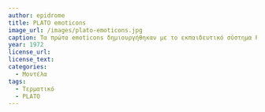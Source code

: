 ```yaml
---
author: epidrome
title: PLATO emoticons 
image_url: /images/plato-emoticons.jpg
caption: Τα πρώτα emoticons δημιουργήθηκαν με το εκπαιδευτικό σύστημα PLATO αρκετά πριν δημιουργηθούν τα αντίστοιχα με την σειριακή παράθεση συμβόλων. Το σύστημα PLATO είχε την δυνατότητα της επεξεργασίας των προηγούμενων χαρακτήρων στο τερματικό, οπότε οι χρήστες δημιούργησαν πολλά διαφορετικά σύμβολα με την τομή των βασικών χαρακτήρων.
year: 1972 
license_url: 
license_text: 
categories:
  - Μοντέλα 
tags:
  - Τερματικό 
  - PLATO
---
```


